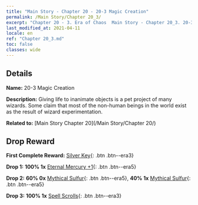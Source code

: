 ```yaml
---
title: "Main Story - Chapter 20 - 20-3 Magic Creation"
permalink: /Main Story/Chapter 20_3/
excerpt: "Chapter 20 - 3. Era of Chaos  Main Story - Chapter 20_3. 20-3 Magic Creation"
last_modified_at: 2021-04-11
locale: en
ref: "Chapter 20_3.md"
toc: false
classes: wide
---
```


## Details

 **Name:** 20-3 Magic Creation

 **Description:** Giving life to inanimate objects is a pet project of many wizards. Some claim that most of the non-human beings in the world exist as the result of wizard experimentation.

 **Related to:** [Main Story Chapter 20](/Main Story/Chapter 20/)

## Drop Reward

 **First Complete Reward:** [Silver Key](/Items/con_693/){: .btn .btn--era3}

 **Drop 1:** **100% 1x** [Eternal Mercury +1](/Items/mat_70/){: .btn .btn--era5}

 **Drop 2:** **60% 0x** [Mythical Sulfur](/Items/mat_64/){: .btn .btn--era5}, **40% 1x** [Mythical Sulfur](/Items/mat_64/){: .btn .btn--era5}

 **Drop 3:** **100% 1x** [Spell Scrolls](/Items/con_694/){: .btn .btn--era3}

